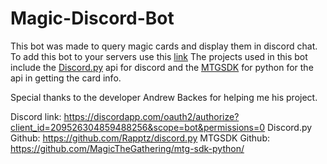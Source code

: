 # Magic-Discord-Bot
This bot was made to query magic cards and display them in discord chat. <br/>
To add this bot to your servers use this <a href='https://discordapp.com/oauth2/authorize?client_id=209526304859488256&scope=bot&permissions=0'>link</a>
The projects used in this bot include the <a href='https://github.com/Rapptz/discord.py'>Discord.py</a> api for discord and the <a href='https://github.com/MagicTheGathering/mtg-sdk-python/'>MTGSDK</a> for python for the api in getting the card info.<br/>

Special thanks to the developer Andrew Backes for helping me his project.


Discord link: https://discordapp.com/oauth2/authorize?client_id=209526304859488256&scope=bot&permissions=0
Discord.py Github: https://github.com/Rapptz/discord.py
MTGSDK Github: https://github.com/MagicTheGathering/mtg-sdk-python/
